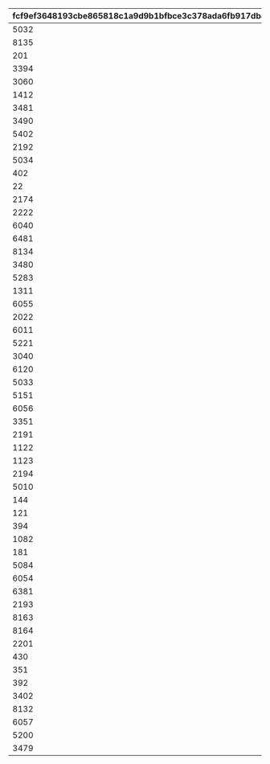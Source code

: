 |fcf9ef3648193cbe865818c1a9d9b1bfbce3c378ada6fb917db4953522279e6d|917ec11c78770c74d598e894a340fc426744e59d14c8304d82f0ed6a5087eff8|9c8345f9b6e9b617b75913ed3e4a40d7fa48984754371b7ce0aef0684a449dfc|428c10884bcc60a54c512054f2db59b35f83dff1e72559c08604c0d5771e520d|22bf5fdfcfda145d7bba90908df67a82ead1fc7162907ef60c81b79273c6f031|c6167685c48993262ffd783e1229edfde65666b0b759b63b1250a63b36627ea6|e184bce44a26ce502e586d847deef147e067e5c0d14bec75134d11fcb57c5077|b74c5f95038ee07efef019eec7052c446ecad33281c538c0471f672fa2a5900c|93cab07ff7a91c3ab35717737a62fbd68a9d0eebcef4aa94c21dc249c56fd4b6|0d2719087ee97132d9847ee9b3785edb5bb4afdee98a824365416ef92a7bf2c7|0ecd3097122760e691c76f29f96c26034891fc203d13dfb2c91308010a936397|165e603f3ab73479a9aa865bb4396098591e2661d95d09ae160af00ed985b847|fbe5de8cd9235481014c4a25cb4732f39b0e4b27ed59f8daf3e5b7bc808f6fb1|
| --- | --- | --- | --- | --- | --- | --- | --- | --- | --- | --- | --- | --- |
|5032|0|0|0|-6|2020/03/16 15:00:00|20001|1|0|2018/03/31 15:00:00|2030/04/19 15:00:00|0|10001|
|8135|0|0|0|-3|2020/04/15 15:00:00|20002|1|0|2018/04/30 15:00:00|2030/04/19 15:00:00|0|10002|
|201|0|0|0|-8|2020/05/15 15:00:00|20003|1|0|2018/05/25 16:00:00|2030/04/19 15:00:00|0|10003|
|3394|0|0|0|-5|2020/06/19 15:00:00|20004|1,2|0|2018/06/30 12:00:00|2030/04/19 15:00:00|0|10004|
|3060|0|0|0|-3|2020/07/20 15:00:00|20005|1,4|0|2018/07/31 12:00:00|2030/04/19 15:00:00|0|10005|
|1412|0|0|0|-5|2020/08/19 15:00:00|20006|1|0|2018/08/31 12:00:00|2030/04/19 15:00:00|0|10006|
|3481|0|0|0|-2|2020/09/23 15:00:00|20007|1,5|0|2018/09/30 12:00:00|2030/04/19 15:00:00|0|10007|
|3490|0|0|0|-3|2020/10/19 15:00:00|20008|1|0|2018/10/31 12:00:00|2030/04/19 15:00:00|0|10008|
|5402|0|0|0|0|2020/11/24 15:00:00|20009|1,6|0|2018/11/30 12:00:00|2030/04/19 15:00:00|0|10009|
|2192|0|0|0|-5|2020/12/22 15:00:00|20010|1,7|0|2018/12/31 12:00:00|2030/04/19 15:00:00|0|10010|
|5034|0|0|0|0|2021/01/25 15:00:00|20011|1,8|0|2019/01/31 12:00:00|2030/04/19 15:00:00|0|10011|
|402|0|0|0|-5|2021/02/18 15:00:00|20012|1|0|2019/02/22 15:00:00|2030/04/19 15:00:00|0|10012|
|22|0|0|0|-5|2021/03/23 15:00:00|20013|1,9|0|2019/03/31 15:00:00|2030/04/19 15:00:00|0|10013|
|2174|0|0|0|-8|2021/04/16 15:00:00|20014|1|0|2019/04/30 12:00:00|2030/04/19 15:00:00|0|10015|
|2222|0|0|0|3|2021/05/18 15:00:00|20015|1,10|0|2019/06/30 15:00:00|2030/04/19 15:00:00|0|10019|
|6040|0|0|0|0|2021/06/18 15:00:00|20016|1,11|0|2019/07/31 12:00:00|2030/04/19 15:00:00|0|10021|
|6481|0|0|0|-4|2021/07/16 15:00:00|20017|1|0|2019/08/31 12:00:00|2030/04/19 15:00:00|0|10023|
|8134|0|0|0|0|2021/08/16 15:00:00|20018|1,12|0|2019/09/30 12:00:00|2030/04/19 15:00:00|0|10025|
|3480|0|0|0|-2|2021/09/16 15:00:00|20019|1|0|2019/10/31 12:00:00|2030/04/19 15:00:00|0|10027|
|5283|0|0|0|-5|2021/10/19 15:00:00|20020|1,13|0|2019/11/30 12:00:00|2030/04/19 15:00:00|0|10029|
|1311|0|0|0|-4|2021/11/16 15:00:00|20021|1,14|0|2019/12/31 12:00:00|2030/04/19 15:00:00|0|10031|
|6055|0|0|0|-7|2021/12/16 15:00:00|20022|1,15|0|2020/01/31 12:00:00|2030/04/19 15:00:00|0|10033|
|2022|0|0|0|-5|2022/01/17 15:00:00|20023|1|0|2020/03/31 12:00:00|2030/04/19 15:00:00|0|10038|
|6011|0|0|0|-10|2022/02/18 15:00:00|20024|1|0|2020/04/24 15:00:00|2030/04/19 15:00:00|0|10040|
|5221|0|0|0|-5|2022/03/17 15:00:00|20025|1,16|0|2020/05/25 15:00:00|2030/04/19 15:00:00|0|10042|
|3040|0|0|0|10|2022/04/18 15:00:00|20026|1,17|0|2020/06/30 12:00:00|2030/04/19 15:00:00|0|10044|
|6120|0|0|0|10|2022/05/18 15:00:00|20027|1,18|0|2020/07/31 12:00:00|2030/04/19 15:00:00|0|10046|
|5033|0|0|0|-5|2022/06/16 15:00:00|20028|1|0|2020/08/31 12:00:00|2030/04/19 15:00:00|0|10048|
|5151|0|0|0|0|2022/07/19 8:00:00|20029|1,19|0|2020/09/30 12:00:00|2030/04/19 15:00:00|0|10050|
|6056|0|0|0|-8|2022/08/16 15:00:00|20030|1|0|2020/10/31 12:00:00|2030/04/19 15:00:00|0|10052|
|3351|0|0|0|0|2022/09/17 15:00:00|20031|1,20|0|2020/11/30 12:00:00|2030/04/19 15:00:00|0|10054|
|2191|0|0|0|0|2022/10/16 15:00:00|20032|1,21|0|2020/12/31 12:00:00|2030/04/19 15:00:00|0|10056|
|1122|0|0|0|0|2022/11/17 15:00:00|20033|1,22|0|2021/01/31 12:00:00|2030/04/19 15:00:00|0|10058|
|1123|0|0|0|0|2022/11/17 15:00:00|20034|1,22|0|2021/02/10 12:00:00|2030/04/19 15:00:00|20033|10059|
|2194|0|0|0|12|2022/12/19 15:00:00|20035|1,23|0|2021/02/28 12:00:00|2030/04/19 15:00:00|0|10061|
|5010|0|0|0|0|2023/01/16 15:00:00|20036|1|0|2021/02/28 12:00:00|2030/04/19 15:00:00|0|10064|
|144|0|0|0|0|2023/02/16 15:00:00|20037|1|0|2021/04/30 12:00:00|2030/04/19 15:00:00|0|10066|
|121|0|0|0|0|2023/03/16 15:00:00|20038|1,24|0|2021/05/31 12:00:00|2030/04/19 15:00:00|0|10068|
|394|0|0|0|0|2023/04/17 15:00:00|20039|1|0|2021/06/30 12:00:00|2030/04/19 15:00:00|0|10070|
|1082|0|0|0|0|2023/05/16 15:00:00|20040|1,25|0|2021/07/31 12:00:00|2030/04/19 15:00:00|0|10072|
|181|0|0|0|0|2023/06/16 15:00:00|20041|1|0|2021/08/31 12:00:00|2030/04/19 15:00:00|0|10074|
|5084|0|0|0|0|2023/07/18 15:00:00|20042|1,26|0|2021/09/30 12:00:00|2030/04/19 15:00:00|0|10076|
|6054|0|0|0|0|2023/08/18 15:00:00|20043|1|0|2021/10/31 12:00:00|2030/04/19 15:00:00|0|10078|
|6381|0|0|0|0|2023/09/19 15:00:00|20044|1,27|0|2021/11/30 12:00:00|2030/04/19 15:00:00|0|10080|
|2193|0|0|0|0|2023/10/16 15:00:00|20045|1,28|0|2021/12/31 12:00:00|2030/04/19 15:00:00|0|10082|
|8163|0|0|0|0|2023/11/16 15:00:00|20046|1|0|2022/01/31 12:00:00|2030/04/19 15:00:00|0|10084|
|8164|0|0|0|0|2023/11/16 15:00:00|20047|1,29|0|2022/02/07 12:00:00|2030/04/19 15:00:00|20046|10085|
|2201|0|0|0|0|2023/12/18 15:00:00|20048|1|0|2022/02/28 12:00:00|2030/04/19 15:00:00|0|10088|
|430|0|0|0|0|2024/01/17 15:00:00|20049|1|0|2022/03/31 12:00:00|2030/04/19 15:00:00|0|10090|
|351|0|0|0|0|2024/03/18 15:00:00|20050|1|0|2022/04/30 12:00:00|2030/04/19 15:00:00|0|10092|
|392|0|0|0|0|2024/04/18 15:00:00|20051|1,30|0|2022/05/25 15:00:00|2030/04/19 15:00:00|0|10094|
|3402|0|0|0|0|2024/06/17 15:00:00|20052|1,31|0|2022/06/30 12:00:00|2030/04/19 15:00:00|0|10096|
|8132|0|0|0|0|2024/07/16 15:00:00|20053|1,32|0|2022/07/31 12:00:00|2030/04/19 15:00:00|0|10098|
|6057|0|0|0|0|2024/08/16 15:00:00|20054|1|0|2022/08/31 12:00:00|2030/04/19 15:00:00|0|10100|
|5200|0|0|0|0|2024/09/17 15:00:00|20055|1,33|0|2022/09/30 12:00:00|2030/04/19 15:00:00|0|10102|
|3479|0|0|0|0|2024/10/16 15:00:00|20056|1,34|0|2022/10/31 12:00:00|2030/04/19 15:00:00|0|10104|